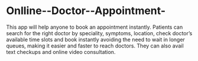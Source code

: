 # Onlline--Doctor--Appointment-
This app will help anyone to book an appointment instantly. Patients can search for the right doctor by speciality, symptoms, location, check doctor’s available time slots and book instantly avoiding the need to wait in longer queues, making it easier and faster to reach doctors. They can also avail text checkups and online video consultation. 

